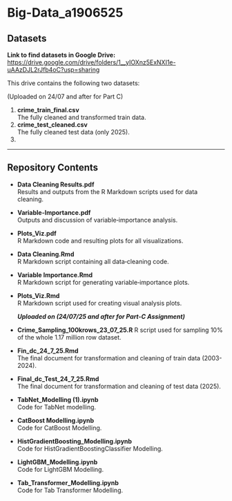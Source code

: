 # Big-Data_a1906525

## Datasets

**Link to find datasets in Google Drive:**  
https://drive.google.com/drive/folders/1__yIOXnz5ExNXI1e-uAAzDJL2rJfb4oC?usp=sharing

This drive contains the following two datasets:

(Uploaded on 24/07 and after for Part C)

1. **crime_train_final.csv**  
   The fully cleaned and transformed train data. 
2. **crime_test_cleaned.csv**  
   The fully cleaned test data (only 2025).
3. 

---

## Repository Contents

- **Data Cleaning Results.pdf**  
  Results and outputs from the R Markdown scripts used for data cleaning.

- **Variable-Importance.pdf**  
  Outputs and discussion of variable‐importance analysis.

- **Plots_Viz.pdf**  
  R Markdown code and resulting plots for all visualizations.

- **Data Cleaning.Rmd**  
  R Markdown script containing all data‐cleaning code.

- **Variable Importance.Rmd**  
  R Markdown script for generating variable‐importance plots.

- **Plots_Viz.Rmd**  
  R Markdown script used for creating visual analysis plots.

  ***Uploaded on (24/07/25 and after for Part-C Assignment)***
  
- **Crime_Sampling_100krows_23_07_25.R**
  R script used for sampling 10% of the whole 1.17 million row dataset.
  
- **Fin_dc_24_7_25.Rmd**  
 The final document for transformation and cleaning of train data (2003-2024).

- **Final_dc_Test_24_7_25.Rmd**  
The final document for transformation and cleaning of test data (2025).

- **TabNet_Modelling (1).ipynb**  
Code for TabNet modelling.

- **CatBoost Modelling.ipynb**  
Code for CatBoost Modelling.

- **HistGradientBoosting_Modelling.ipynb**  
Code for HistGradientBoostingClassifier Modelling.

- **LightGBM_Modelling.ipynb**  
Code for LightGBM Modelling.

- **Tab_Transformer_Modelling.ipynb**  
Code for Tab Transformer Modelling.

